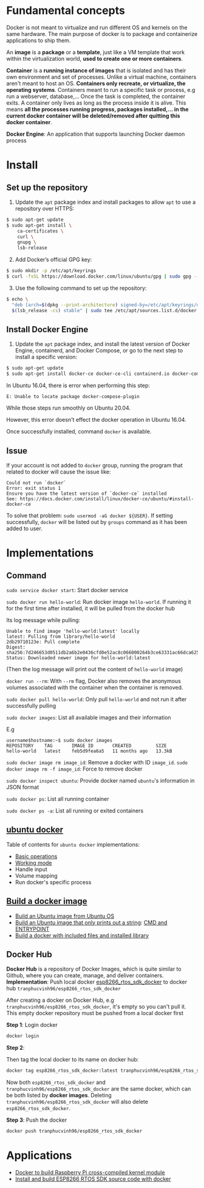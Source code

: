 # Fundamental concepts

Docker is not meant to virtualize and run different OS and kernels on the same hardware. The main purpose of docker is to package and containerize applications to ship them.

An **image** is a **package** or a **template**, just like a VM template that work within the virtualization world, **used to create one or more containers**.

**Container** is a **running instance of images** that is isolated and has their own environment and set of processes. Unlike a virtual machine, containers aren't meant to host an OS. **Containers only recreate, or virtualize, the operating systems**. Containers meant to run a specific task or process, e.g run a webserver, database,... Once the task is completed, the container exits. A container only lives as long as the process inside it is alive. This means **all the processes running progress, packages installed,... in the current docker container will be deleted/removed after quitting this docker container**.

**Docker Engine**: An application that supports launching Docker daemon process

# Install

## Set up the repository

1. Update the ``apt`` package index and install packages to allow ``apt`` to use a repository over HTTPS:

```sh
$ sudo apt-get update
$ sudo apt-get install \
    ca-certificates \
    curl \
    gnupg \
    lsb-release
```

2. Add Docker’s official GPG key:

```sh
$ sudo mkdir -p /etc/apt/keyrings
$ curl -fsSL https://download.docker.com/linux/ubuntu/gpg | sudo gpg --dearmor -o /etc/apt/keyrings/docker.gpg
```

3. Use the following command to set up the repository:

```sh
$ echo \
  "deb [arch=$(dpkg --print-architecture) signed-by=/etc/apt/keyrings/docker.gpg] https://download.docker.com/linux/ubuntu \
  $(lsb_release -cs) stable" | sudo tee /etc/apt/sources.list.d/docker.list > /dev/null
```

## Install Docker Engine

1. Update the ``apt`` package index, and install the latest version of Docker Engine, containerd, and Docker Compose, or go to the next step to install a specific version:

```sh
$ sudo apt-get update
$ sudo apt-get install docker-ce docker-ce-cli containerd.io docker-compose-plugin
```

In Ubuntu 16.04, there is error when performing this step:

```
E: Unable to locate package docker-compose-plugin
```

While those steps run smoothly on Ubuntu 20.04.

However, this error doesn't effect the docker operation in Ubuntu 16.04.

Once successfully installed, command ``docker`` is available.

## Issue

If your account is not added to ``docker`` group, running the program that related to docker will cause the issue like:

```
Could not run `docker` 
Error: exit status 1
Ensure you have the latest version of `docker-ce` installed 
See: https://docs.docker.com/install/linux/docker-ce/ubuntu/#install-docker-ce
```

To solve that problem: ``sudo usermod -aG docker ${USER}``. If setting successfully, ``docker`` will be listed out by ``groups`` command as it has been added to user.

# Implementations

## Command

``sudo service docker start``: Start docker service

``sudo docker run hello-world``: Run docker image ``hello-world``. If running it for the first time after installed, it will be pulled from the docker hub

Its log message while pulling:

```
Unable to find image 'hello-world:latest' locally
latest: Pulling from library/hello-world
2db29710123e: Pull complete
Digest: sha256:7d246653d0511db2a6b2e0436cfd0e52ac8c066000264b3ce63331ac66dca625
Status: Downloaded newer image for hello-world:latest
```

(Then the log message will print out the content of ``hello-world`` image)

``docker run --rm``: With ``--rm`` flag, Docker also removes the anonymous volumes associated with the container when the container is removed.

``sudo docker pull hello-world``: Only pull ``hello-world`` and not run it after successfully pulling

``sudo docker images``: List all available images and their information

E.g

```
username$hostname:~$ sudo docker images
REPOSITORY    TAG       IMAGE ID       CREATED         SIZE
hello-world   latest    feb5d9fea6a5   11 months ago   13.3kB
```

``sudo docker image rm image_id``: Remove a docker with ID ``image_id``. ``sudo docker image rm -f image_id``: Force to remove docker

``sudo docker inspect ubuntu``: Provide docker named ``ubuntu``'s information in JSON format

``sudo docker ps``: List all running container

``sudo docker ps -a``: List all running or exited containers

## [ubuntu docker](ubuntu%20docker.md)

Table of contents for ``ubuntu docker`` implementations:

* [Basic operations](ubuntu%20docker.md#basic-operations)
* [Working mode](ubuntu%20docker.md#working-mode)
* Handle input
* Volume mapping
* Run docker's specific process

## [Build a docker image](Build%20docker%20image.md)
* [Build an Ubuntu image from Ubuntu OS](Build%20docker%20image.md#build-an-ubuntu-image-from-ubuntu-os)
* [Build an Ubuntu image that only prints out a string](Build%20docker%20image.md#build-an-ubuntu-image-that-only-prints-out-a-string): [CMD and ENTRYPOINT](Build%20docker%20image.md#cmd-and-entrypoint)
* [Build a docker with included files and installed library](Build%20docker%20image.md#build-a-docker-with-included-files-and-installed-library)
## Docker Hub
**Docker Hub** is a repository of Docker Images, which is quite similar to Github, where you can create, manage, and deliver containers.
**Implementation**: Push local docker [esp8266_rtos_sdk_docker](https://github.com/TranPhucVinh/ESP8266-RTOS-SDK/tree/main/Environment/esp8266_rtos_sdk_docker) to docker hub ``tranphucvinh96/esp8266_rtos_sdk_docker``

After creating a docker on Docker Hub, e.g ``tranphucvinh96/esp8266_rtos_sdk_docker``, it's empty so you can't pull it. This empty docker repository must be pushed from a local docker first

**Step 1**: Login docker

```sh
docker login
```

**Step 2**:                 

Then tag the local docker to its name on docker hub:

```sh
docker tag esp8266_rtos_sdk_docker:latest tranphucvinh96/esp8266_rtos_sdk_docker
```
Now both ``esp8266_rtos_sdk_docker`` and ``tranphucvinh96/esp8266_rtos_sdk_docker`` are the same docker, which can be both listed by **docker images**. Deleting ``tranphucvinh96/esp8266_rtos_sdk_docker`` will also delete ``esp8266_rtos_sdk_docker``.

**Step 3**: Push the docker
```sh
docker push tranphucvinh96/esp8266_rtos_sdk_docker
```
# Applications
* [Docker to build Raspberry Pi cross-compiled kernel module](https://github.com/TranPhucVinh/Raspberry-Pi-GNU/tree/main/Kernel/Loadable%20kernel%20module/Cross-compiled%20kernel%20module#build-with-docker-which-contains-the-raspbian-environment-including-the-commit-hash)
* [Install and build ESP8266 RTOS SDK source code with docker](https://github.com/TranPhucVinh/ESP8266-RTOS-SDK/blob/main/Environment/Install%20and%20Build.md#install-and-build-esp8266-rtos-sdk-source-code-with-docker)
